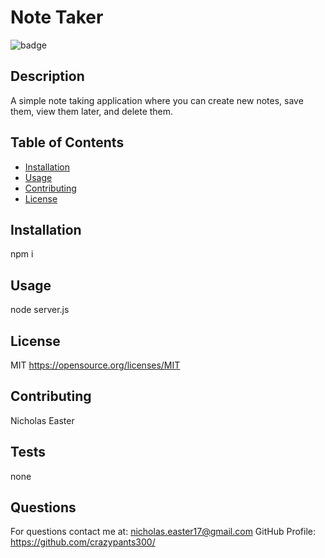 
# Note Taker

![badge](https://img.shields.io/apm/l/vim-mode)

## Description 

A simple note taking application where you can create new notes, save them, view them later, and delete them. 

## Table of Contents

* [Installation](#installation)
* [Usage](#usage)
* [Contributing](#contributing)
* [License](#license)


## Installation

npm i


## Usage 

node server.js


## License

MIT
https://opensource.org/licenses/MIT

## Contributing

Nicholas Easter

## Tests

none

## Questions

For questions contact me at: nicholas.easter17@gmail.com
GitHub Profile: https://github.com/crazypants300/
